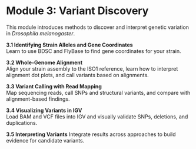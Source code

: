 # Module 3: Variant Discovery

This module introduces methods to discover and interpret genetic variation in *Drosophila melanogaster*.  

**3.1 Identifying Strain Alleles and Gene Coordinates**  
   Learn to use BDSC and FlyBase to find gene coordinates for your strain.

**3.2 Whole-Genome Alignment**  
   Align your strain assembly to the ISO1 reference, learn how to interpret alignment dot plots, and call variants based on alignments.

**3.3 Variant Calling with Read Mapping**  
   Map sequencing reads, call SNPs and structural variants, and compare with alignment-based findings.

**3.4 Visualizing Variants in IGV**  
   Load BAM and VCF files into IGV and visually validate SNPs, deletions, and duplications.

**3.5 Interpreting Variants**
   Integrate results across approaches to build evidence for candidate variants.  
